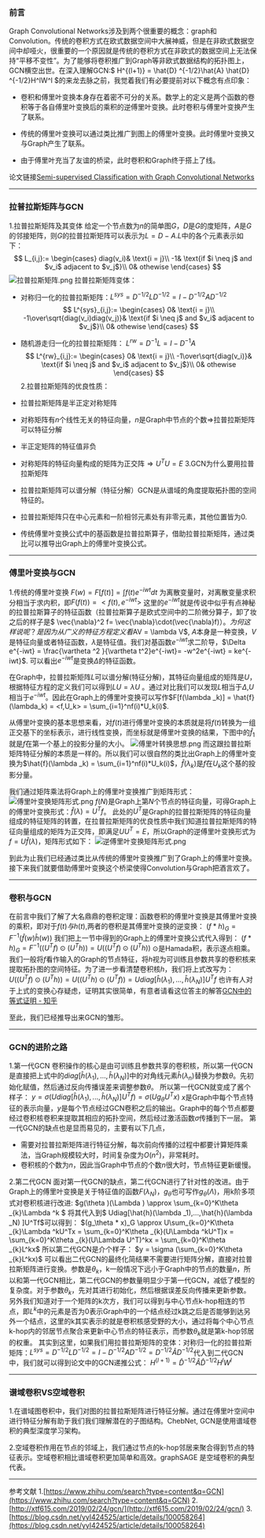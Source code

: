 ### 前言

Graph Convolutional Networks涉及到两个很重要的概念：graph和Convolution。传统的卷积方式在欧式数据空间中大展神威，但是在非欧式数据空间中却哑火，很重要的一个原因就是传统的卷积方式在非欧式的数据空间上无法保持“平移不变性”。为了能够将卷积推广到Graph等非欧式数据结构的拓扑图上，GCN横空出世。在深入理解GCN:$ H^{(l+1)} = \hat{D} ^{-1/2}\hat{A} \hat{D} ^{-1/2}H^lW^l $的来龙去脉之前，我觉着我们有必要提前对以下概念有点印象：

- 卷积和傅里叶变换本身存在着密不可分的关系。数学上的定义是两个函数的卷积等于各自傅里叶变换后的乘积的逆傅里叶变换。此时卷积与傅里叶变换产生了联系。

- 传统的傅里叶变换可以通过类比推广到图上的傅里叶变换。此时傅里叶变换又与Graph产生了联系。

- 由于傅里叶充当了友谊的桥梁，此时卷积和Graph终于搭上了线。

论文链接[Semi-supervised Classification with Graph Convolutional Networks](https://arxiv.org/pdf/1609.02907.pdf)

* * *
### 拉普拉斯矩阵与GCN

1.拉普拉斯矩阵及其变体
给定一个节点数为$n$的简单图$G$，$D$是$G$的度矩阵，$A$是$G$的邻接矩阵，则$G$的拉普拉斯矩阵可以表示为$L = D - A$.$L$中的各个元素表示如下：
$$
L_{i,j}:=
\begin{cases}
diag(v_i)& \text{i = j}\\
-1& \text{if $i \neq j$ and $v_i$ adjacent to $v_j$}\\
0& othewise
\end{cases}
$$
![拉普拉斯矩阵.png](https://upload-images.jianshu.io/upload_images/23355443-85097cc462a24cc5.png?imageMogr2/auto-orient/strip%7CimageView2/2/w/1240)
拉普拉斯矩阵变体：

- 对称归一化的拉普拉斯矩阵：$L^{sys} = D^{-1/2}LD^{-1/2} = I - D^{-1/2}AD^{-1/2}$
  $$
  L^{sys}_{i,j}:=
  \begin{cases}
  0& \text{i = j}\\
  -1\over\sqrt{diag(v_i)diag(v_j)}& \text{if $i \neq j$ and $v_i$ adjacent to $v_j$}\\
  0& othewise
  \end{cases}
  $$
  
- 随机游走归一化的拉普拉斯矩阵：
  $L^{rw} = D^{-1}L = I - D^{-1}A$
  $$
  L^{rw}_{i,j}:=
  \begin{cases}
  0& \text{i = j}\\
  -1\over\sqrt{diag(v_i)}& \text{if $i \neq j$ and $v_i$ adjacent to $v_j$}\\
  0& othewise
  \end{cases}
  $$
  2.拉普拉斯矩阵的优良性质：

- 拉普拉斯矩阵是半正定对称矩阵

- 对称矩阵有$n$个线性无关的特征向量，$n$是Graph中节点的个数$\Rightarrow$拉普拉斯矩阵可以特征分解 

- 半正定矩阵的特征值非负

- 对称矩阵的特征向量构成的矩阵为正交阵$\Rightarrow U^TU = E$
  3.GCN为什么要用拉普拉斯矩阵

- 拉普拉斯矩阵可以谱分解（特征分解）GCN是从谱域的角度提取拓扑图的空间特征的。

- 拉普拉斯矩阵只在中心元素和一阶相邻元素处有非零元素，其他位置皆为0.

- 传统傅里叶变换公式中的基函数是拉普拉斯算子，借助拉普拉斯矩阵，通过类比可以推导出Graph上的傅里叶变换公式。
***
### 傅里叶变换与GCN
1.传统的傅里叶变换
$F(w) = F[f(t)] = \int_{}^{} f(t)e^{-iwt}dt$
为离散变量时，对离散变量求积分相当于求内积，即$F(f(t)) = <f(t),e^{-iwt}>$
这里的$e^{-iwt}$就是传说中似乎有点神秘的拉普拉斯算子的特征函数（拉普拉斯算子是欧式空间中的二阶微分算子，卸了妆之后的样子是$ \vec{\nabla}^2 f= \vec{\nabla}\cdot(\vec{\nabla}f)$）。
为何这样说呢？是因为从广义的特征方程定义看$AV = \lambda V$, $A$本身是一种变换，$V$是特征向量或者特征函数，$\lambda$是特征值。我们对基函数$e^{-iwt}$求二阶导，$\Delta e^{-iwt} = \frac{\vartheta ^2 }{\vartheta t^2}e^{-iwt}= -w^2e^{-iwt} = ke^{-iwt}$. 可以看出$e^{-iwt}$是变换$\Delta$的特征函数。

在Graph中，拉普拉斯矩阵$L$可以谱分解(特征分解)，其特征向量组成的矩阵是$U$，根据特征方程的定义我们可以得到$LU = \lambda U$ 。通过对比我们可以发现$L$相当于$\Delta$,$U$相当于$e^{-iwt}$。因此在Graph上的傅里叶变换可以写作$F[f(\lambda _k)] = \hat{f}(\lambda_k) = <f,U_k> = \sum_{i=1}^nf(i)*U_k(i)$.

从傅里叶变换的基本思想来看，对$f(t)$进行傅里叶变换的本质就是将$f(t)$转换为一组正交基下的坐标表示，进行线性变换，而坐标就是傅里叶变换的结果，下图中的$\hat{f}_1$就是$f$在第一个基上的投影分量的大小。
![傅里叶转换思想.png](https://upload-images.jianshu.io/upload_images/23355443-d0725adb3a19e6b4.png?imageMogr2/auto-orient/strip%7CimageView2/2/w/1240)
而这跟拉普拉斯矩阵特征分解的本质是一样的。所以我们可以很自然的类比出Graph上的傅里叶变换为$\hat{f}(\lambda _k) = \sum_{i=1}^nf(i)*U_k(i)$，$\hat{f}(\lambda _k)$是$f$在$U_k$这个基的投影分量。

我们通过矩阵乘法将Graph上的傅里叶变换推广到矩阵形式：
![傅里叶变换矩阵形式.png](https://upload-images.jianshu.io/upload_images/23355443-0a146794e951e457.png?imageMogr2/auto-orient/strip%7CimageView2/2/w/1240)
$f(N)$是Graph上第$N$个节点的特征向量，可得Graph上的傅里叶变换形式：$\hat{f}(\lambda) = U^Tf$。
此处的$U^T$是Graph的拉普拉斯矩阵的特征向量组成的特征矩阵的转置，在拉普拉斯矩阵的优良性质中我们知道拉普拉斯矩阵的特征向量组成的矩阵为正交阵，即满足$UU^T = E$，所以Graph的逆傅里叶变换形式为$f = U\hat{f}(\lambda)$，矩阵形式如下：
![逆傅里叶变换矩阵形式.png](https://upload-images.jianshu.io/upload_images/23355443-6cbc917e6f58820f.png?imageMogr2/auto-orient/strip%7CimageView2/2/w/1240)

到此为止我们已经通过类比从传统的傅里叶变换推广到了Graph上的傅里叶变换。接下来我们就要借助傅里叶变换这个桥梁使得Convolution与Graph把酒言欢了。
***
### 卷积与GCN
在前言中我们了解了大名鼎鼎的卷积定理：函数卷积的傅里叶变换是其傅里叶变换的乘积，即对于$f(t)与h(t)$,两者的卷积是其傅里叶变换的逆变换：
$(f*h)_G = F^{-1}(\hat{f}(w)\hat{h}(w))$
我们把上一节中得到的Graph上的傅里叶变换公式代入得到：
$(f*h)_G = F^{-1}((U^Tf)\odot(U^Th)) = U((U^Tf)\odot(U^Th))$  $\odot$是Hamada积，表示逐点相乘。
我们一般将$f$看作输入的Graph的节点特征，将$h$视为可训练且参数共享的卷积核来提取拓扑图的空间特征。为了进一步看清楚卷积核$h$，我们将上式改写为：
$U((U^Tf)\odot (U^Th)) = U((U^Th)\odot (U^Tf)) = Udiag[\hat{h}(\lambda _1),...,\hat{h}(\lambda _N)  ]U^Tf$
也许有人对于上式的变换心存疑虑，证明其实很简单，有意者请看这位答主的解答[GCN中的等式证明 - 知乎](https://zhuanlan.zhihu.com/p/121090537)

至此，我们已经推导出来GCN的雏形。
***
### GCN的进阶之路
1.第一代GCN
卷积操作的核心是由可训练且参数共享的卷积核，所以第一代GCN是直接把上式中的$diag[\hat{h}(\lambda _1),...,\hat{h}(\lambda _N)  ]$中的对角线元素$\hat{h}(\lambda_n)$替换为参数$\theta$。先初始化赋值，然后通过反向传播误差来调整参数$\theta$。
所以第一代GCN就变成了酱个样子：
$y = \sigma (Udiag[\hat{h}(\lambda _1),...,\hat{h}(\lambda _N)  ]U^Tf) = \sigma (Ug_\theta U^Tx)$
$x$是Graph中每个节点特征的表示向量，$y$是每个节点经过GCN卷积之后的输出。Graph中的每个节点都要经过卷积核卷积来提取其相应的拓扑空间，然后经过激活函数$\sigma$传播到下一层。
第一代GCN的缺点也是显而易见的，主要有以下几点，

- 需要对拉普拉斯矩阵进行特征分解，每次前向传播的过程中都要计算矩阵乘法，当Graph规模较大时，时间复杂度为$O(n^2)$，非常耗时。
- 卷积核的个数为$n$，因此当Graph中节点的个数$n$很大时，节点特征更新缓慢。

2.第二代GCN
面对第一代GCN的缺点，第二代GCN进行了针对性的改进。由于Graph上的傅里叶变换是关于特征值的函数$F(\lambda_N)$，$g_\theta$也可写作$g_\theta(\Lambda)$，用k阶多项式对卷积核进行改进:
$g(\theta )(\Lambda ) \approx \sum_{k=0}^K\theta _{k}\Lambda ^k  $
将其代入到$ Udiag[\hat{h}(\lambda _1),...,\hat{h}(\lambda _N)  ]U^Tf$可以得到：
$(g_\theta * x)_G \approx  U\sum_{k=0}^K\theta _{k}\Lambda ^kU^Tx  =  \sum_{k=0}^K\theta _{k}(U\Lambda ^kU^T)x =  \sum_{k=0}^K\theta _{k}(U\Lambda U^T)^kx = \sum_{k=0}^K\theta _{k}L^kx$
所以第二代GCN是介个样子：
$y = \sigma (\sum_{k=0}^K\theta _{k}L^kx)$
可以看出二代GCN的最终化简结果不需要进行矩阵分解，直接对拉普拉斯矩阵进行变换。参数是$\theta_k$，k一般情况下远小于Graph中的节点的数量$n$，所以和第一代GCN相比，第二代GCN的参数量明显少于第一代GCN，减低了模型的复杂度。对于参数$\theta_k$，先对其进行初始化，然后根据误差反向传播来更新参数。
另外我们知道对于一个矩阵的k次方，我们可以得到与中心节点k-hop相连的节点，即$L^k$中的元素是否为0表示Graph中的一个结点经过k跳之后是否能够到达另外一个结点，这里的k其实表示的就是卷积核感受野的大小，通过将每个中心节点k-hop内的邻居节点聚合来更新中心节点的特征表示，而参数$\theta_k$就是第k-hop邻居的权重。
其实到这里，如果我们用拉普拉斯矩阵的变体：对称归一化的拉普拉斯矩阵：$L^{sys} = D^{-1/2}LD^{-1/2} = I - D^{-1/2}AD^{-1/2} = D^{-1/2}\hat{A} D^{-1/2}$代入到二代GCN中，我们就可以得到论文中的GCN递推公式：
$H^{(l+1)} = \hat{D} ^{-1/2}\hat{A} \hat{D} ^{-1/2}H^lW^l$
***
### 谱域卷积VS空域卷积
1.在谱域图卷积中，我们对图的拉普拉斯矩阵进行特征分解。通过在傅里叶空间中进行特征分解有助于我们我们理解潜在的子图结构。ChebNet, GCN是使用谱域卷积的典型深度学习架构。

2.空域卷积作用在节点的邻域上，我们通过节点的k-hop邻居来聚合得到节点的特征表示。空域卷积相比谱域卷积更加简单和高效。graphSAGE 是空域卷积的典型代表。
***
参考文献
1.[https://www.zhihu.com/search?type=content&q=GCN](https://www.zhihu.com/search?type=content&q=GCN)
2.[http://xtf615.com/2019/02/24/gcn/](http://xtf615.com/2019/02/24/gcn/)
3.[https://blog.csdn.net/yyl424525/article/details/100058264](https://blog.csdn.net/yyl424525/article/details/100058264)

